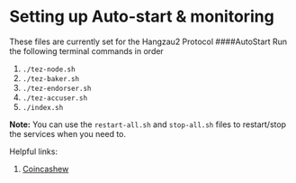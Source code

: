 # Setting up Auto-start & monitoring

These files are currently set for the Hangzau2 Protocol
####AutoStart
Run the following terminal commands in order
   1. `./tez-node.sh`
   2. `./tez-baker.sh`
   3. `./tez-endorser.sh`
   4. `./tez-accuser.sh`
   5. `./index.sh`


**Note:** You can use the `restart-all.sh` and `stop-all.sh` files to restart/stop the services when you need to.


Helpful links:

1. [Coincashew](https://www.coincashew.com/coins/overview-xtz/guide-how-to-setup-a-baker/monitoring-and-autostart)
